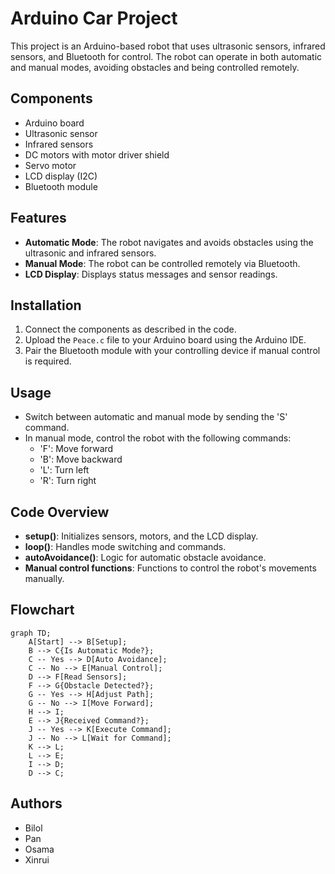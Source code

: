 # Arduino Car Project

This project is an Arduino-based robot that uses ultrasonic sensors, infrared sensors, and Bluetooth for control. The robot can operate in both automatic and manual modes, avoiding obstacles and being controlled remotely.

## Components

- Arduino board
- Ultrasonic sensor
- Infrared sensors
- DC motors with motor driver shield
- Servo motor
- LCD display (I2C)
- Bluetooth module

## Features

- **Automatic Mode**: The robot navigates and avoids obstacles using the ultrasonic and infrared sensors.
- **Manual Mode**: The robot can be controlled remotely via Bluetooth.
- **LCD Display**: Displays status messages and sensor readings.

## Installation

1. Connect the components as described in the code.
2. Upload the `Peace.c` file to your Arduino board using the Arduino IDE.
3. Pair the Bluetooth module with your controlling device if manual control is required.

## Usage

- Switch between automatic and manual mode by sending the 'S' command.
- In manual mode, control the robot with the following commands:
  - 'F': Move forward
  - 'B': Move backward
  - 'L': Turn left
  - 'R': Turn right

## Code Overview

- **setup()**: Initializes sensors, motors, and the LCD display.
- **loop()**: Handles mode switching and commands.
- **autoAvoidance()**: Logic for automatic obstacle avoidance.
- **Manual control functions**: Functions to control the robot's movements manually.

## Flowchart

```mermaid
graph TD;
    A[Start] --> B[Setup];
    B --> C{Is Automatic Mode?};
    C -- Yes --> D[Auto Avoidance];
    C -- No --> E[Manual Control];
    D --> F[Read Sensors];
    F --> G{Obstacle Detected?};
    G -- Yes --> H[Adjust Path];
    G -- No --> I[Move Forward];
    H --> I;
    E --> J{Received Command?};
    J -- Yes --> K[Execute Command];
    J -- No --> L[Wait for Command];
    K --> L;
    L --> E;
    I --> D;
    D --> C;
```

## Authors

- Bilol
- Pan
- Osama
- Xinrui

